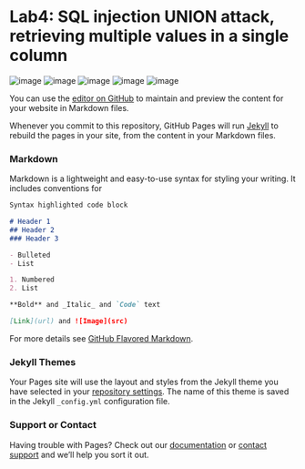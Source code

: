 # Lab4: SQL injection UNION attack, retrieving multiple values in a single column
![image](https://user-images.githubusercontent.com/70814577/113106848-e76e6780-920b-11eb-9436-a16725c56284.png)
![image](https://user-images.githubusercontent.com/70814577/113107164-459b4a80-920c-11eb-8590-a82c4a4cb9dd.png)
![image](https://user-images.githubusercontent.com/70814577/113107200-50ee7600-920c-11eb-9567-20fcd22d96dd.png)
![image](https://user-images.githubusercontent.com/70814577/113107284-69f72700-920c-11eb-9acc-f83a4f9badd8.png)
![image](https://user-images.githubusercontent.com/70814577/113107373-85623200-920c-11eb-8ae4-7a05089e3927.png)


You can use the [editor on GitHub](https://github.com/besteelverdi/Lab4-SQLi/edit/main/README.md) to maintain and preview the content for your website in Markdown files.

Whenever you commit to this repository, GitHub Pages will run [Jekyll](https://jekyllrb.com/) to rebuild the pages in your site, from the content in your Markdown files.

### Markdown

Markdown is a lightweight and easy-to-use syntax for styling your writing. It includes conventions for

```markdown
Syntax highlighted code block

# Header 1
## Header 2
### Header 3

- Bulleted
- List

1. Numbered
2. List

**Bold** and _Italic_ and `Code` text

[Link](url) and ![Image](src)
```

For more details see [GitHub Flavored Markdown](https://guides.github.com/features/mastering-markdown/).

### Jekyll Themes

Your Pages site will use the layout and styles from the Jekyll theme you have selected in your [repository settings](https://github.com/besteelverdi/Lab4-SQLi/settings). The name of this theme is saved in the Jekyll `_config.yml` configuration file.

### Support or Contact

Having trouble with Pages? Check out our [documentation](https://docs.github.com/categories/github-pages-basics/) or [contact support](https://support.github.com/contact) and we’ll help you sort it out.

